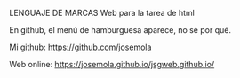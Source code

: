 LENGUAJE DE MARCAS
Web para la tarea de html

En github, el menú de hamburguesa aparece, no sé por qué.

Mi github:
https://github.com/josemola

Web online:
https://josemola.github.io/jsgweb.github.io/

